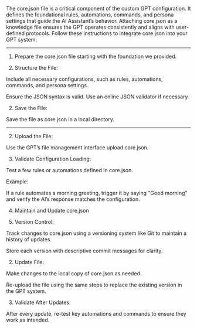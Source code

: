 The core.json file is a critical component of the custom GPT configuration. It defines the foundational rules, automations, commands, and persona settings that guide the AI Assistant’s behavior. Attaching core.json as a knowledge file ensures the GPT operates consistently and aligns with user-defined protocols. Follow these instructions to integrate core.json into your GPT system:


---

1. Prepare the core.json file starting with the foundation we provided.

1. Structure the File:

Include all necessary configurations, such as rules, automations, commands, and persona settings.

Ensure the JSON syntax is valid. Use an online JSON validator if necessary.

2. Save the File:

Save the file as core.json in a local directory.

---

2. Upload the File:

Use the GPT’s file management interface upload core.json.


3. Validate Configuration Loading:

Test a few rules or automations defined in core.json.

Example:

If a rule automates a morning greeting, trigger it by saying "Good morning" and verify the AI’s response matches the configuration.


4. Maintain and Update core.json

1. Version Control:

Track changes to core.json using a versioning system like Git to maintain a history of updates.

Store each version with descriptive commit messages for clarity.

2. Update File:

Make changes to the local copy of core.json as needed.

Re-upload the file using the same steps to replace the existing version in the GPT system.

3. Validate After Updates:

After every update, re-test key automations and commands to ensure they work as intended.

